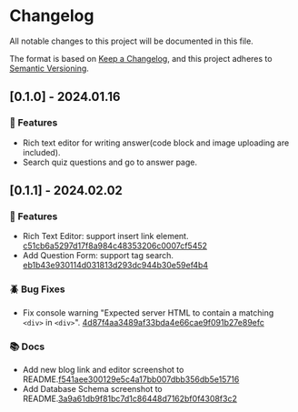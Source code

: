 # Changelog

All notable changes to this project will be documented in this file.

The format is based on [Keep a Changelog](https://keepachangelog.com/en/1.0.0/),
and this project adheres to [Semantic Versioning](https://semver.org/spec/v2.0.0.html).

## [0.1.0] - 2024.01.16

### 🚀 Features

- Rich text editor for writing answer(code block and image uploading are included).
- Search quiz questions and go to answer page.

## [0.1.1] - 2024.02.02

### 🚀 Features

- Rich Text Editor: support insert link element. [c51cb6a5297d17f8a984c48353206c0007cf5452](https://github.com/magentaqin/quiz-me/commit/c51cb6a5297d17f8a984c48353206c0007cf5452)
- Add Question Form: support tag search. [eb1b43e930114d031813d293dc944b30e59ef4b4](https://github.com/magentaqin/quiz-me/commit/eb1b43e930114d031813d293dc944b30e59ef4b4)

### 🪲 Bug Fixes

- Fix console warning "Expected server HTML to contain a matching `<div>` in `<div>`". [4d87f4aa3489af33bda4e66cae9f091b27e89efc](https://github.com/magentaqin/quiz-me/commit/4d87f4aa3489af33bda4e66cae9f091b27e89efc)

### 📚 Docs

- Add new blog link and editor screenshot to README.[f541aee300129e5c4a17bb007dbb356db5e15716](https://github.com/magentaqin/quiz-me/commit/f541aee300129e5c4a17bb007dbb356db5e15716)
- Add Database Schema screenshot to README.[3a9a61db9f81bc7d1c86448d7162bf0f4308f3c2](https://github.com/magentaqin/quiz-me/commit/3a9a61db9f81bc7d1c86448d7162bf0f4308f3c2)
